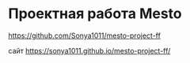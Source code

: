 # Проектная работа Mesto
https://github.com/Sonya1011/mesto-project-ff

сайт
https://sonya1011.github.io/mesto-project-ff/ 

